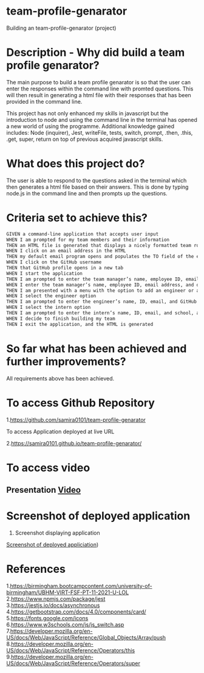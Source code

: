 # team-profile-genarator

Building an team-profile-genarator (project)

# Description - Why did build a team profile genarator?
The main purpose to build a team profile genarator is so that the user can enter the responses within the command line with promted questions. This will then result in generating a html file with their responses that has been provided in the command line. 

This project has not only enhanced my skills in javascript but the introduction to node and using the command line in the terminal has opened a new world of using the programme. Additional knowledge gained includes: Node (inquirer), Jest, writeFile, tests, switch, prompt, .then, .this, .get, super, return on top of previous acquired javascript skills.

# What does this project do?

The user is able to respond to the questions asked in the terminal which then generates a html file based on their answers. This is done by typing node.js in the command line and then prompts up the questions.

# Criteria set to achieve this?

```md
GIVEN a command-line application that accepts user input
WHEN I am prompted for my team members and their information
THEN an HTML file is generated that displays a nicely formatted team roster based on user input
WHEN I click on an email address in the HTML
THEN my default email program opens and populates the TO field of the email with the address
WHEN I click on the GitHub username
THEN that GitHub profile opens in a new tab
WHEN I start the application
THEN I am prompted to enter the team manager’s name, employee ID, email address, and office number
WHEN I enter the team manager’s name, employee ID, email address, and office number
THEN I am presented with a menu with the option to add an engineer or an intern or to finish building my team
WHEN I select the engineer option
THEN I am prompted to enter the engineer’s name, ID, email, and GitHub username, and I am taken back to the menu
WHEN I select the intern option
THEN I am prompted to enter the intern’s name, ID, email, and school, and I am taken back to the menu
WHEN I decide to finish building my team
THEN I exit the application, and the HTML is generated
```

# So far what has been achieved and further improvements?

All requirements above has been achieved.


# To access Github Repository 

1.https://github.com/samira0101/team-profile-genarator

To access Application deployed at live URL

2.https://samira0101.github.io/team-profile-genarator/

# To access video 

## Presentation [Video](https://drive.google.com/file/d/1v-t1DnoSVvKBt6FvwDQfvJlxpsAEDZOx/view)

# Screenshot of deployed application

1. Screenshot displaying application 

[Screenshot of deployed appliciation](Images\screencapture-127-0-0-1-5500-dist-index-html-2022-06-03-16_17_01.png))

# References

1.https://birmingham.bootcampcontent.com/university-of-birmingham/UBHM-VIRT-FSF-PT-11-2021-U-LOL
2.https://www.npmjs.com/package/jest
3.https://jestjs.io/docs/asynchronous
4.https://getbootstrap.com/docs/4.0/components/card/
5.https://fonts.google.com/icons
6.https://www.w3schools.com/js/js_switch.asp
7.https://developer.mozilla.org/en-US/docs/Web/JavaScript/Reference/Global_Objects/Array/push
8.https://developer.mozilla.org/en-US/docs/Web/JavaScript/Reference/Operators/this
9.https://developer.mozilla.org/en-US/docs/Web/JavaScript/Reference/Operators/super

